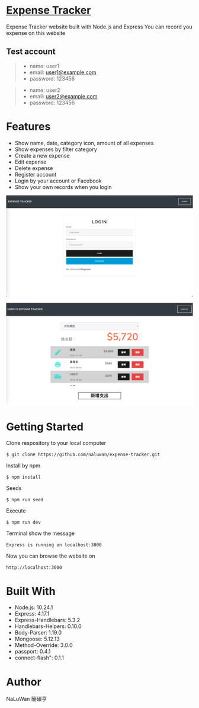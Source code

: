 # [Expense Tracker](https://damp-island-27606.herokuapp.com/users/login)

Expense Tracker website built with Node.js and Express
  You can record you expense on this website


## Test account

>* name: user1
>* email: user1@example.com
>* password: 123456

>* name: user2
>* email: user2@example.com
>* password: 123456
# Features
* Show name, date, category icon, amount of all expenses
* Show expenses by filter category  
* Create a new expense
* Edit expense
* Delete expense
* Register account
* Login by your account or Facebook
* Show your own records when you login

![image](./public/image/expense-tracker-login.png)

![image](./public/image/expense-tracker-v1.png)

# Getting Started
Clone respository to your local computer
```
$ git clone https://github.com/naluwan/expense-tracker.git
```
Install by npm
```
$ npm install
```
Seeds
```
$ npm run seed
```
Execute
```
$ npm run dev
```
Terminal show the message
```
Express is running on localhost:3000
```
Now you can browse the website on
```
http://localhost:3000
```
# Built With
* Node.js: 10.24.1
* Express: 4.17.1
* Express-Handlebars: 5.3.2
* Handlebars-Helpers: 0.10.0
* Body-Parser: 1.19.0
* Mongoose: 5.12.13
* Method-Override: 3.0.0
* passport: 0.4.1
* connect-flash": 0.1.1
 
# Author
NaLuWan 簡碩亨
